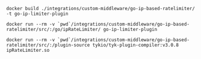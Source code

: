 ```docker build ./integrations/custom-middleware/go-ip-based-ratelimiter/ -t go-ip-limiter-plugin```

```docker run --rm -v `pwd`/integrations/custom-middleware/go-ip-based-ratelimiter/src/:/go/ipRateLimiter/ go-ip-limiter-plugin```

```docker run --rm -v `pwd`/integrations/custom-middleware/go-ip-based-ratelimiter/src/:/plugin-source tykio/tyk-plugin-compiler:v3.0.8 ipRateLimiter.so```
